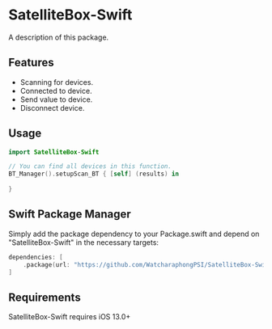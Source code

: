# SatelliteBox-Swift

A description of this package.

## Features
- Scanning for devices.
- Connected to device.
- Send value to device.
- Disconnect device.

## Usage

```swift
import SatelliteBox-Swift

// You can find all devices in this function.
BT_Manager().setupScan_BT { [self] (results) in
             
}    
```

## Swift Package Manager

Simply add the package dependency to your Package.swift and depend on "SatelliteBox-Swift" in the necessary targets:
```swift
dependencies: [
    .package(url: "https://github.com/WatcharaphongPSI/SatelliteBox-Swift.git")
]
```

## Requirements
SatelliteBox-Swift requires iOS 13.0+
